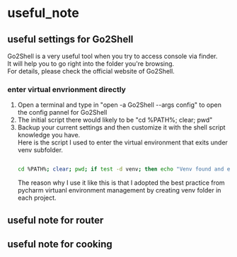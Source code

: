# useful_note

## useful settings for Go2Shell
Go2Shell is a very useful tool when you try to access console via finder.  
It will help you to go right into the folder you're browsing.  
For details, please check the official website of Go2Shell.  
### enter virtual envrionment directly
1. Open a terminal and type in "open -a Go2Shell --args config" to open the config pannel for Go2Shell
2. The initial script there would likely to be "cd %PATH%; clear; pwd"
3. Backup your current settings and then customize it with the shell script knowledge you have.  
   Here is the script I used to enter the virtual environment that exits under venv subfolder.  
   ```bash
   
   cd %PATH%; clear; pwd; if test -d venv; then echo "Venv found and enter python virtual environment "; source venv/bin/activate; else echo "Normal mode"; fi;  
   
   ```
   The reason why I use it like this is that I adopted the best practice from pycharm virtuanl environment management by creating venv folder in each project.  
   
## useful note for router

## useful note for cooking